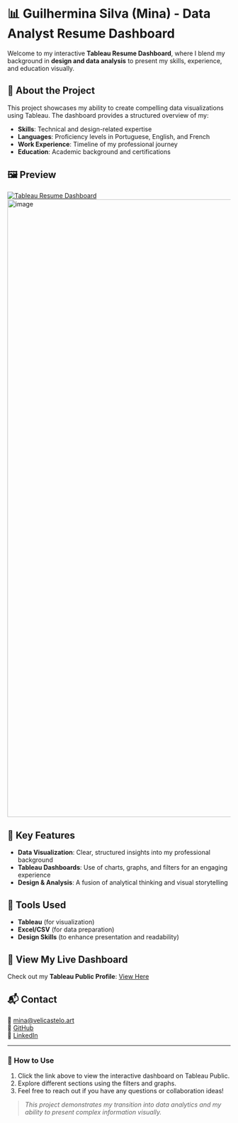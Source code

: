 # 📊 Guilhermina Silva (Mina) - Data Analyst Resume Dashboard

Welcome to my interactive **Tableau Resume Dashboard**, where I blend my background in **design and data analysis** to present my skills, experience, and education visually.

## 🔹 About the Project
This project showcases my ability to create compelling data visualizations using Tableau. The dashboard provides a structured overview of my:
- **Skills**: Technical and design-related expertise
- **Languages**: Proficiency levels in Portuguese, English, and French
- **Work Experience**: Timeline of my professional journey
- **Education**: Academic background and certifications

## 🖼️ Preview
[![Tableau Resume Dashboard](link-to-image-or-gif)  ](https://public.tableau.com/app/profile/guilhermina.silva/viz/CV_17367922452380/CV_2nd_version?publish=yes)
<img width="1393" alt="image" src="https://github.com/user-attachments/assets/2a186305-7bd0-4414-9098-62a0d37fafd9" />



## 📌 Key Features
- **Data Visualization**: Clear, structured insights into my professional background
- **Tableau Dashboards**: Use of charts, graphs, and filters for an engaging experience
- **Design & Analysis**: A fusion of analytical thinking and visual storytelling

## 🚀 Tools Used
- **Tableau** (for visualization)
- **Excel/CSV** (for data preparation)
- **Design Skills** (to enhance presentation and readability)

## 🔗 View My Live Dashboard
Check out my **Tableau Public Profile**: [View Here](link-to-tableau-public)

## 📬 Contact
💌 mina@velicastelo.art  
🔗 [GitHub](https://github.com/MinaVelicastelo)  
🔗 [LinkedIn](https://linkedin.com/in/guilherminasilva)

---
### 📢 How to Use
1. Click the link above to view the interactive dashboard on Tableau Public.
2. Explore different sections using the filters and graphs.
3. Feel free to reach out if you have any questions or collaboration ideas!

> _This project demonstrates my transition into data analytics and my ability to present complex information visually._
